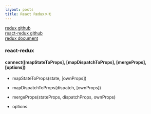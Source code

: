 ```yaml
---
layout: posts
title: React Reduxメモ
---
```

[redux github](https://github.com/reactjs/redux/)  
[react-redux github](https://github.com/reactjs/react-redux)  
[redux document](http://redux.js.org/?q=#)  


### react-redux

#### connect([mapStateToProps], [mapDispatchToProps], [mergeProps], [options])

* mapStateToProps(state, [ownProps])  

* mapDispatchToProps(dispatch, [ownProps])  

* mergeProps(stateProps, dispatchProps, ownProps)  

* options
